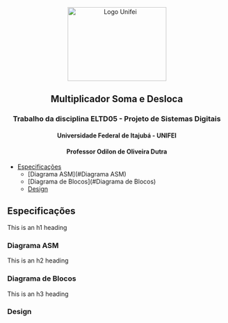 <div align="center">
  <img src="https://neoa.unifei.edu.br/cover/logo/unifei.png" alt="Logo Unifei" height="170" width="227">
</div>

## <div align="center">Multiplicador Soma e Desloca</div>
### <div align="center">Trabalho da disciplina ELTD05 - Projeto de Sistemas Digitais</div>
#### <div align="center">Universidade Federal de Itajubá - UNIFEI</div>
#### <div align="center">Professor Odilon de Oliveira Dutra</div>


- [Especificações](#Especificações)
  * [Diagrama ASM](#Diagrama ASM)
  * [Diagrama de Blocos](#Diagrama de Blocos)
  * [Design](#Design)


## Especificações

This is an h1 heading

### Diagrama ASM

This is an h2 heading

### Diagrama de Blocos

This is an h3 heading

### Design
